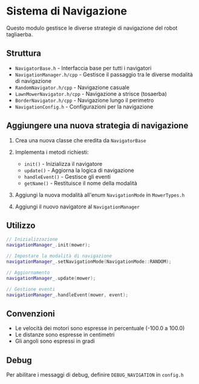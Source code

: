 # Sistema di Navigazione

Questo modulo gestisce le diverse strategie di navigazione del robot tagliaerba.

## Struttura

- `NavigatorBase.h` - Interfaccia base per tutti i navigatori
- `NavigationManager.h/cpp` - Gestisce il passaggio tra le diverse modalità di navigazione
- `RandomNavigator.h/cpp` - Navigazione casuale
- `LawnMowerNavigator.h/cpp` - Navigazione a strisce (tosaerba)
- `BorderNavigator.h/cpp` - Navigazione lungo il perimetro
- `NavigationConfig.h` - Configurazioni per la navigazione

## Aggiungere una nuova strategia di navigazione

1. Crea una nuova classe che eredita da `NavigatorBase`
2. Implementa i metodi richiesti:
   - `init()` - Inizializza il navigatore
   - `update()` - Aggiorna la logica di navigazione
   - `handleEvent()` - Gestisce gli eventi
   - `getName()` - Restituisce il nome della modalità

3. Aggiungi la nuova modalità all'enum `NavigationMode` in `MowerTypes.h`
4. Aggiungi il nuovo navigatore al `NavigationManager`

## Utilizzo

```cpp
// Inizializzazione
navigationManager_.init(mower);

// Impostare la modalità di navigazione
navigationManager_.setNavigationMode(NavigationMode::RANDOM);

// Aggiornamento
navigationManager_.update(mower);

// Gestione eventi
navigationManager_.handleEvent(mower, event);
```

## Convenzioni

- Le velocità dei motori sono espresse in percentuale (-100.0 a 100.0)
- Le distanze sono espresse in centimetri
- Gli angoli sono espressi in gradi

## Debug

Per abilitare i messaggi di debug, definire `DEBUG_NAVIGATION` in `config.h`
